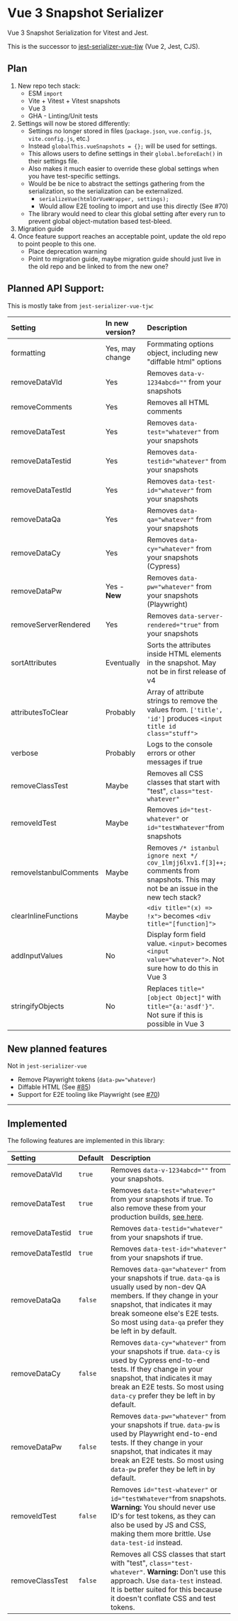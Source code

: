 # Vue 3 Snapshot Serializer

Vue 3 Snapshot Serialization for Vitest and Jest.

This is the successor to [jest-serializer-vue-tjw](https://github.com/tjw-lint/jest-serializer-vue-tjw) (Vue 2, Jest, CJS).


## Plan

1. New repo tech stack:
   * ESM `import`
   * Vite + Vitest + Vitest snapshots
   * Vue 3
   * GHA - Linting/Unit tests
1. Settings will now be stored differently:
   * Settings no longer stored in files (`package.json`, `vue.config.js`, `vite.config.js`, etc.)
   * Instead `globalThis.vueSnapshots = {};` will be used for settings.
   * This allows users to define settings in their `global.beforeEach()` in their settings file.
   * Also makes it much easier to override these global settings when you have test-specific settings.
   * Would be be nice to abstract the settings gathering from the serialization, so the serialization can be externalized.
      * `serializeVue(htmlOrVueWrapper, settings);`
      * Would allow E2E tooling to import and use this directly (See #70) 
   * The library would need to clear this global setting after every run to prevent global object-mutation based test-bleed.
1. Migration guide
1. Once feature support reaches an acceptable point, update the old repo to point people to this one.
	* Place deprecation warning
	* Point to migration guide, maybe migration guide should just live in the old repo and be linked to from the new one?


## Planned API Support:

This is mostly take from `jest-serializer-vue-tjw`:

Setting                | In new version? | Description
:--                    | :--             | :--
formatting             | Yes, may change | Formmating options object, including new "diffable html" options
removeDataVId          | Yes             | Removes `data-v-1234abcd=""` from your snapshots
removeComments         | Yes             | Removes all HTML comments
removeDataTest         | Yes             | Removes `data-test="whatever"` from your snapshots
removeDataTestid       | Yes             | Removes `data-testid="whatever"` from your snapshots
removeDataTestId       | Yes             | Removes `data-test-id="whatever"` from your snapshots
removeDataQa           | Yes             | Removes `data-qa="whatever"` from your snapshots
removeDataCy           | Yes             | Removes `data-cy="whatever"` from your snapshots (Cypress)
removeDataPw           | Yes - **New**   | Removes `data-pw="whatever"` from your snapshots (Playwright)
removeServerRendered   | Yes             | Removes `data-server-rendered="true"` from your snapshots
sortAttributes         | Eventually      | Sorts the attributes inside HTML elements in the snapshot. May not be in first release of v4
attributesToClear      | Probably        | Array of attribute strings to remove the values from. `['title', 'id']` produces `<input title id class="stuff">`
verbose                | Probably        | Logs to the console errors or other messages if true
removeClassTest        | Maybe           | Removes all CSS classes that start with "test", `class="test-whatever"`
removeIdTest           | Maybe           | Removes `id="test-whatever"` or `id="testWhatever"`from snapshots
removeIstanbulComments | Maybe           | Removes `/* istanbul ignore next */ cov_1lmjj6lxv1.f[3]++;` comments from snapshots. This may not be an issue in the new tech stack?
clearInlineFunctions   | Maybe           | `<div title="(x) => !x">` becomes `<div title="[function]">`
addInputValues         | No              | Display form field value. `<input>` becomes `<input value="whatever">`. Not sure how to do this in Vue 3
stringifyObjects       | No              | Replaces `title="[object Object]"` with `title="{a:'asdf'}"`. Not sure if this is possible in Vue 3


## New planned features

Not in `jest-serializer-vue`

* Remove Playwright tokens (`data-pw="whatever`)
* Diffable HTML (See [#85](https://github.com/tjw-lint/jest-serializer-vue-tjw/issues/85))
* Support for E2E tooling like Playwright (see [#70](https://github.com/tjw-lint/jest-serializer-vue-tjw/issues/70))


* * *


## Implemented

The following features are implemented in this library:

Setting                | Default           | Description
:--                    | :--               | :--
removeDataVId          | `true`            | Removes `data-v-1234abcd=""` from your snapshots.
removeDataTest         | `true`            | Removes `data-test="whatever"` from your snapshots if true. To also remove these from your production builds, [see here](https://github.com/cogor/vite-plugin-vue-remove-attributes).
removeDataTestid       | `true`            | Removes `data-testid="whatever"` from your snapshots if true.
removeDataTestId       | `true`            | Removes `data-test-id="whatever"` from your snapshots if true.
removeDataQa           | `false`           | Removes `data-qa="whatever"` from your snapshots if true. `data-qa` is usually used by non-dev QA members. If they change in your snapshot, that indicates it may break someone else's E2E tests. So most using `data-qa` prefer they be left in by default.
removeDataCy           | `false`           | Removes `data-cy="whatever"` from your snapshots if true. `data-cy` is used by Cypress end-to-end tests. If they change in your snapshot, that indicates it may break an E2E tests. So most using `data-cy` prefer they be left in by default.
removeDataPw           | `false`           | Removes `data-pw="whatever"` from your snapshots if true. `data-pw` is used by Playwright end-to-end tests. If they change in your snapshot, that indicates it may break an E2E tests. So most using `data-pw` prefer they be left in by default.
removeIdTest           | `false`           | Removes `id="test-whatever"` or `id="testWhatever"`from snapshots. **Warning:** You should never use ID's for test tokens, as they can also be used by JS and CSS, making them more brittle. Use `data-test-id` instead.
removeClassTest        | `false`           | Removes all CSS classes that start with "test", `class="test-whatever"`. **Warning:** Don't use this approach. Use `data-test` instead. It is better suited for this because it doesn't conflate CSS and test tokens.





<!--
attributesToClear      | []                | Takes an array of attribute strings, like `['title', 'id']`, to remove the values from these attributes. `<input title id class="stuff">`.
clearInlineFunctions   | `false`           | Replaces `<div title="function () { return true; }">` or this `<div title="(x) => !x">` with this placeholder `<div title="[function]">`.
formatting             | See above example | These options format the snapshot. [See all available options here](https://github.com/beautify-web/js-beautify/blob/master/js/src/html/options.js).
removeComments         | `false`           | Removes all HTML comments from your snapshots. This is false by default, as sometimes these comments can infer important information about how your DOM was rendered. However, this is mostly just personal preference.
removeIstanbulComments | `true`            | Removes `/* istanbul ignore next */ cov_1lmjj6lxv1.f[3]++;` comments from snapshots when functions are inside HTML attributes. See [v3.16.0 release notes](https://github.com/tjw-lint/jest-serializer-vue-tjw/releases/tag/v3.16.0) for more details.
removeServerRendered   | `true`            | Removes `data-server-rendered="true"` from your snapshots if true.
sortAttributes         | `true`            | Sorts the attributes inside HTML elements in the snapshot. This helps make snapshot diffs easier to read.
verbose                | `true`            | Logs to the console errors or other messages if true. **Strongly recommended** if using experimental features.
addInputValues         | `false`           | **EXPERIMENTAL** Displays the value of form fields. `<input>` becomes `<input value="whatever">` in your snapshots. Requires you pass in `wrapper`, not `wrapper.html()`. On deeply nested components, it may exceed callstack.
stringifyObjects       | `false`           | **EXPERIMENTAL** Replaces `title="[object Object]"` with `title="{a:'asdf'}"` in your snapshots, allowing you to see the data in the snapshot. Requires you to pass in `wrapper`, not `wrapper.html()`. This is still a work in progress. On deeply nested components, it may exceed callstack.
-->
